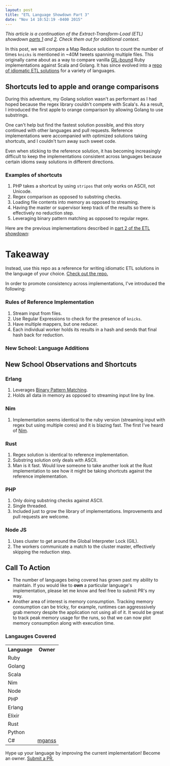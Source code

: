 ```yaml
---
layout: post
title: "ETL Language Showdown Part 3"
date: "Nov 14 10:52:19 -0400 2015"
---
```


_This article is a continuation of the Extract-Transform-Load (ETL) showdown [parts 1](/2014/09/29/etl-language-showdown/) and
[2](/2015/05/07/etl-language-showdown-pt2). Check them out for additional context._

In this post, we will compare a Map Reduce solution to count the number of times `knicks`
is mentioned in ~40M tweets spanning multiple files. This originally came about as a way to compare vanilla
[GIL-bound](https://en.wikipedia.org/wiki/Global_interpreter_lock) Ruby implementations against Scala
and Golang. It has since evolved into a [repo of idiomatic ETL solutions](https://github.com/dimroc/etl-language-comparison)
for a variety of languages.

## Shortcuts led to apple and orange comparisons

During this adventure, my Golang solution wasn't as performant as I had hoped because the regex
library couldn't compete with Scala's. As a result, I introduced the first apple to orange comparison by allowing Golang to use substrings.

One can't help but find the fastest solution possible, and this story continued with other languages and pull requests.
Reference implementations were accompanied with optimized solutions taking shortcuts, and I couldn't turn away such sweet code.

Even when sticking to the reference solution, it has becoming increasingly difficult to keep the implementations consistent across languages
because certain idioms sway solutions in different directions.

### Examples of shortcuts

1. PHP takes a shortcut by using `stripos` that only works on ASCII, not Unicode.
2. Regex comparison as opposed to substring checks.
3. Loading file contents into memory as opposed to streaming.
4. Having the master or supervisor keep track of the results so there is effectively no reduction step.
5. Leveraging binary pattern matching as opposed to regular regex.

Here are the previous implementations described in [part 2 of the ETL showdown](/2015/05/07/etl-language-showdown-pt2/):

<div height="800px">
  <canvas id="languageChart"></canvas>
</div>

# Takeaway

Instead, use this repo as a reference for writing idiomatic ETL solutions in the language of your choice.
[Check out the repo.](https://github.com/dimroc/etl-language-comparison)

In order to promote consistency across implementations, I've introduced the following:

### Rules of Reference Implementation

1. Stream input from files.
2. Use Regular Expressions to check for the presence of `knicks`.
3. Have multiple mappers, but one reducer.
4. Each individual worker holds its results in a hash and sends that final hash back for reduction.

### New School: Language Additions

<div height="800px">
  <canvas id="languageChart2"></canvas>
</div>

## New School Observations and Shortcuts

### Erlang

1. Leverages [Binary Pattern Matching](http://www.erlang.org/doc/efficiency_guide/binaryhandling.html).
2. Holds all data in memory as opposed to streaming input line by line.

### Nim

1. Implementation seems identical to the ruby version (streaming input with regex but using multiple cores) and it is blazing fast. The first I've heard of [Nim](http://nim-lang.org/).

### Rust

1. Regex solution is identical to reference implementation.
2. Substring solution only deals with ASCII.
3. Man is it fast. Would love someone to take another look at the Rust implementation to see how it might be taking shortcuts against the reference implementation.

### PHP

1. Only doing substring checks against ASCII.
2. Single threaded.
3. Included just to grow the library of implementations. Improvements and pull requests are welcome.

### Node JS

1. Uses cluster to get around the Global Interpreter Lock (GIL).
2. The workers communicate a match to the cluster master, effectively skipping the reduction step.


## Call To Action

* The number of languages being covered has grown past my ability to maintain. If you would like to **own** a particular language's implementation,
  please let me know and feel free to submit PR's my way.
* Another area of interest is memory consumption. Tracking memory consumption can be tricky, 
  for example, runtimes can aggresssively grab memory despite the application not using all of it. It would
  be great to track peak memory usage for the runs, so that we can now plot memory consumption along with execution time.

### Langauges Covered

<table>
<tr> <th>Language</th><th>Owner</th> </tr>
<tr> <td>Ruby</td><td></td> </tr>
<tr> <td>Golang</td><td></td> </tr>
<tr> <td>Scala</td><td></td> </tr>
<tr> <td>Nim</td><td></td> </tr>
<tr> <td>Node</td><td></td> </tr>
<tr> <td>PHP</td><td></td> </tr>
<tr> <td>Erlang</td><td></td> </tr>
<tr> <td>Elixir</td><td></td> </tr>
<tr> <td>Rust</td><td></td> </tr>
<tr> <td>Python</td><td></td> </tr>
<tr> <td>C#</td><td><a href="https://github.com/mganss">mganss</a></td> </tr>
</table>

Hype up your language by improving the current implementation! Become an owner. [Submit a PR.](https://github.com/dimroc/etl-language-comparison)

<script src="https://cdnjs.cloudflare.com/ajax/libs/Chart.js/1.0.2/Chart.min.js"></script>
<script>
(function() {
    var options = {
      maintainAspectRatio: true,
      responsive: true
    };

    var results = {
      "ruby": 31.426,
      "ruby-parallel": 7.602,
      "jruby": 12.915,
      "elixir": 10.959,
      "go-substring": 6.040,
      "go-regex": 18.637,
      "python3-pool": 7.331,
      "scala-akka": 8,
      "scala-parallel": 8.5,
      "scala-future": 8.5,
    };

    var results2 = {
      "ruby": 31.426,
      "nim": 2.813,
      "nodejs-cluster": 2.582,
      "php-ascii-single-thread": 10.901,
      "erlang-unsafe-cheats": 2.589,
      "erlang-binary": 4.081,
      "erlang-regex": 5.874,
      "rust-substring": 1.960,
      "rust-regex": 1.382
    };

    function createBarChart(results, canvasId) {
      var data = {
          labels: $.map(results, function(key, element) { return element }),
          datasets: [ { data: $.map(results, function(key, element) { return key }) } ]
      };

      var ctx = document.getElementById(canvasId).getContext("2d");
      var myBarChart = new Chart(ctx).Bar(data, options);
    }

    createBarChart(results, "languageChart");
    createBarChart(results2, "languageChart2");

})();
</script>
